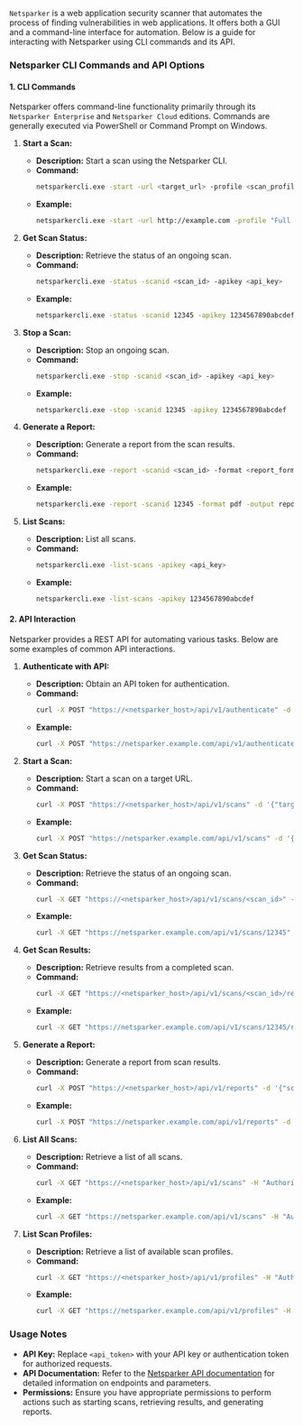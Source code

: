 `Netsparker` is a web application security scanner that automates the process of finding vulnerabilities in web applications. It offers both a GUI and a command-line interface for automation. Below is a guide for interacting with Netsparker using CLI commands and its API.

### **Netsparker CLI Commands and API Options**

#### **1. CLI Commands**

Netsparker offers command-line functionality primarily through its `Netsparker Enterprise` and `Netsparker Cloud` editions. Commands are generally executed via PowerShell or Command Prompt on Windows.

1. **Start a Scan:**
   - **Description:** Start a scan using the Netsparker CLI.
   - **Command:**
     ```bash
     netsparkercli.exe -start -url <target_url> -profile <scan_profile> -apikey <api_key>
     ```
   - **Example:**
     ```bash
     netsparkercli.exe -start -url http://example.com -profile "Full Scan" -apikey 1234567890abcdef
     ```

2. **Get Scan Status:**
   - **Description:** Retrieve the status of an ongoing scan.
   - **Command:**
     ```bash
     netsparkercli.exe -status -scanid <scan_id> -apikey <api_key>
     ```
   - **Example:**
     ```bash
     netsparkercli.exe -status -scanid 12345 -apikey 1234567890abcdef
     ```

3. **Stop a Scan:**
   - **Description:** Stop an ongoing scan.
   - **Command:**
     ```bash
     netsparkercli.exe -stop -scanid <scan_id> -apikey <api_key>
     ```
   - **Example:**
     ```bash
     netsparkercli.exe -stop -scanid 12345 -apikey 1234567890abcdef
     ```

4. **Generate a Report:**
   - **Description:** Generate a report from the scan results.
   - **Command:**
     ```bash
     netsparkercli.exe -report -scanid <scan_id> -format <report_format> -output <output_file> -apikey <api_key>
     ```
   - **Example:**
     ```bash
     netsparkercli.exe -report -scanid 12345 -format pdf -output report.pdf -apikey 1234567890abcdef
     ```

5. **List Scans:**
   - **Description:** List all scans.
   - **Command:**
     ```bash
     netsparkercli.exe -list-scans -apikey <api_key>
     ```
   - **Example:**
     ```bash
     netsparkercli.exe -list-scans -apikey 1234567890abcdef
     ```

#### **2. API Interaction**

Netsparker provides a REST API for automating various tasks. Below are some examples of common API interactions.

1. **Authenticate with API:**
   - **Description:** Obtain an API token for authentication.
   - **Command:**
     ```bash
     curl -X POST "https://<netsparker_host>/api/v1/authenticate" -d '{"username":"<username>","password":"<password>"}' -H "Content-Type: application/json"
     ```
   - **Example:**
     ```bash
     curl -X POST "https://netsparker.example.com/api/v1/authenticate" -d '{"username":"admin","password":"password"}' -H "Content-Type: application/json"
     ```

2. **Start a Scan:**
   - **Description:** Start a scan on a target URL.
   - **Command:**
     ```bash
     curl -X POST "https://<netsparker_host>/api/v1/scans" -d '{"target":"<target_url>","profile":"<scan_profile>"}' -H "Authorization: Bearer <api_token>" -H "Content-Type: application/json"
     ```
   - **Example:**
     ```bash
     curl -X POST "https://netsparker.example.com/api/v1/scans" -d '{"target":"http://example.com","profile":"Full Scan"}' -H "Authorization: Bearer <your_api_token>" -H "Content-Type: application/json"
     ```

3. **Get Scan Status:**
   - **Description:** Retrieve the status of an ongoing scan.
   - **Command:**
     ```bash
     curl -X GET "https://<netsparker_host>/api/v1/scans/<scan_id>" -H "Authorization: Bearer <api_token>"
     ```
   - **Example:**
     ```bash
     curl -X GET "https://netsparker.example.com/api/v1/scans/12345" -H "Authorization: Bearer <your_api_token>"
     ```

4. **Get Scan Results:**
   - **Description:** Retrieve results from a completed scan.
   - **Command:**
     ```bash
     curl -X GET "https://<netsparker_host>/api/v1/scans/<scan_id>/results" -H "Authorization: Bearer <api_token>"
     ```
   - **Example:**
     ```bash
     curl -X GET "https://netsparker.example.com/api/v1/scans/12345/results" -H "Authorization: Bearer <your_api_token>"
     ```

5. **Generate a Report:**
   - **Description:** Generate a report from scan results.
   - **Command:**
     ```bash
     curl -X POST "https://<netsparker_host>/api/v1/reports" -d '{"scan_id":"<scan_id>","format":"<report_format>"}' -H "Authorization: Bearer <api_token>" -H "Content-Type: application/json"
     ```
   - **Example:**
     ```bash
     curl -X POST "https://netsparker.example.com/api/v1/reports" -d '{"scan_id":"12345","format":"pdf"}' -H "Authorization: Bearer <your_api_token>" -H "Content-Type: application/json"
     ```

6. **List All Scans:**
   - **Description:** Retrieve a list of all scans.
   - **Command:**
     ```bash
     curl -X GET "https://<netsparker_host>/api/v1/scans" -H "Authorization: Bearer <api_token>"
     ```
   - **Example:**
     ```bash
     curl -X GET "https://netsparker.example.com/api/v1/scans" -H "Authorization: Bearer <your_api_token>"
     ```

7. **List Scan Profiles:**
   - **Description:** Retrieve a list of available scan profiles.
   - **Command:**
     ```bash
     curl -X GET "https://<netsparker_host>/api/v1/profiles" -H "Authorization: Bearer <api_token>"
     ```
   - **Example:**
     ```bash
     curl -X GET "https://netsparker.example.com/api/v1/profiles" -H "Authorization: Bearer <your_api_token>"
     ```

### **Usage Notes**

- **API Key:** Replace `<api_token>` with your API key or authentication token for authorized requests.
- **API Documentation:** Refer to the [Netsparker API documentation](https://www.netsparker.com/documentation/) for detailed information on endpoints and parameters.
- **Permissions:** Ensure you have appropriate permissions to perform actions such as starting scans, retrieving results, and generating reports.